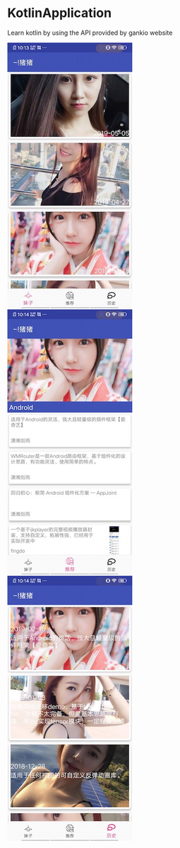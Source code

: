 # KotlinApplication
Learn kotlin by using the API provided by gankio website

![1](img/1.jpg)![2](img/2.jpg) ![3](img/3.jpg)